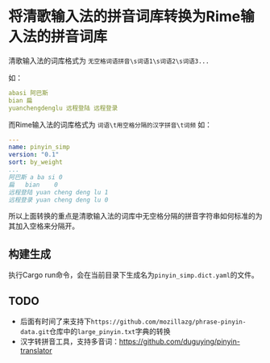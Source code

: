 # 将清歌输入法的拼音词库转换为Rime输入法的拼音词库

清歌输入法的词库格式为 `无空格词语拼音\s词语1\s词语2\s词语3...`

如：
```yaml
abasi 阿巴斯
bian 扁
yuanchengdenglu 远程登陆 远程登录
```

而Rime输入法的词库格式为 `词语\t用空格分隔的汉字拼音\t词频`
如：
```yaml
---
name: pinyin_simp
version: "0.1"
sort: by_weight
...
阿巴斯	a ba si	0
扁	bian	0
远程登陆 yuan cheng deng lu	1
远程登录 yuan cheng deng lu	0
```

所以上面转换的重点是清歌输入法的词库中无空格分隔的拼音字符串如何标准的为其加入空格来分隔开。

## 构建生成

执行Cargo run命令，会在当前目录下生成名为`pinyin_simp.dict.yaml`的文件。

## TODO

- 后面有时间了来支持下`https://github.com/mozillazg/phrase-pinyin-data.git`仓库中的`large_pinyin.txt`字典的转换
- 汉字转拼音工具，支持多音词：https://github.com/duguying/pinyin-translator
